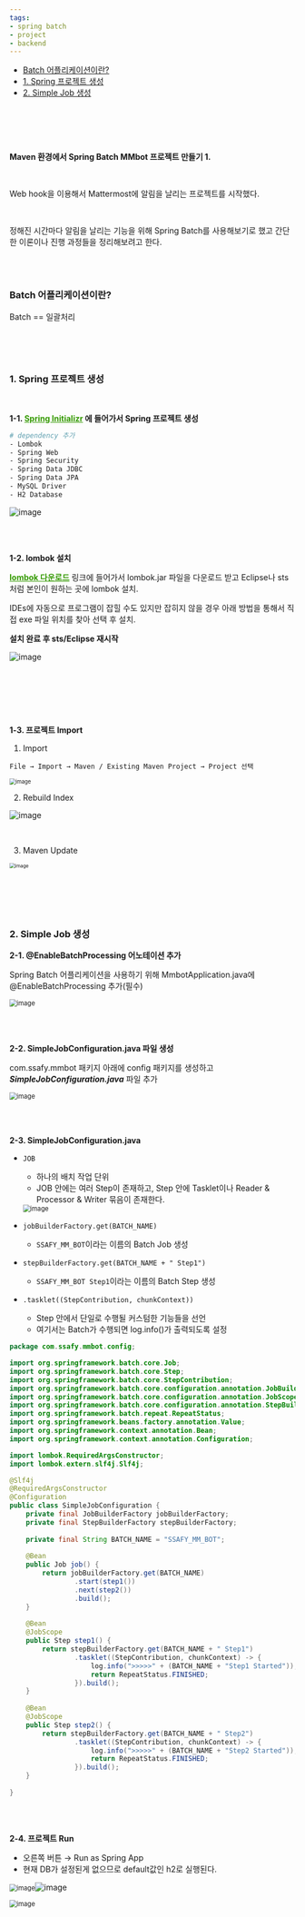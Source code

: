 ```yaml
---
tags:
- spring batch
- project
- backend
---
```




<ul>
    <li><a href="#1">Batch 어플리케이션이란?</a></li>
    <li><a href="#2">1. Spring 프로젝트 생성</a></li>
    <li><a href="#3">2. Simple Job 생성</a></li>
</ul>

<br/><br/>

<br/>



**Maven 환경에서 Spring Batch MMbot 프로젝트 만들기 1.**

<br/>

Web hook을 이용해서 Mattermost에 알림을 날리는 프로젝트를 시작했다.

<br/>

정해진 시간마다 알림을 날리는 기능을 위해 Spring Batch를 사용해보기로 했고 간단한 이론이나 진행 과정들을 정리해보려고 한다.

<br/>

<br/>

<h3 id="1">Batch 어플리케이션이란?</h3>

Batch == 일괄처리







<br/><br/><br/>

<h3 id="2">1. Spring 프로젝트 생성</h3>

<br/>

<b>1-1. <a href="start.spring.io" style="color:#339900;"><b>Spring Initializr</b></a> 에 들어가서 Spring 프로젝트 생성</b>

```bash
# dependency 추가
- Lombok
- Spring Web
- Spring Security
- Spring Data JDBC
- Spring Data JPA
- MySQL Driver
- H2 Database
```

![image](https://user-images.githubusercontent.com/33229855/94989439-d374e080-05af-11eb-9ca9-974f640458ad.png)

<br/>

<br/>

<b>1-2. lombok 설치</b>

<a href="https://projectlombok.org/download" style="color:#339900;"><b>lombok 다운로드</b></a> 링크에 들어가서 lombok.jar 파일을 다운로드 받고 Eclipse나 sts처럼 본인이 원하는 곳에 lombok 설치.

IDEs에 자동으로 프로그램이 잡힐 수도 있지만 잡히지 않을 경우 아래 방법을 통해서 직접 exe 파일 위치를 찾아 선택 후 설치.

**설치 완료 후 sts/Eclipse 재시작**

![image](https://user-images.githubusercontent.com/33229855/94989548-a7a62a80-05b0-11eb-9f20-c5eb33349f91.png)

<br/><br/><br/>

<br/>

**1-3. 프로젝트 Import**

1) Import

`File → Import → Maven / Existing Maven Project → Project 선택`

<img src="https://user-images.githubusercontent.com/33229855/94989595-07043a80-05b1-11eb-955a-6fadf4f75b18.png" alt="image" style="zoom:67%;" />

<br/>

2) Rebuild Index

![image](https://user-images.githubusercontent.com/33229855/94989717-d53fa380-05b1-11eb-985d-47a2c625de8a.png)

<br/>

3) Maven Update

<img src="https://user-images.githubusercontent.com/33229855/94989748-f902e980-05b1-11eb-9b82-6925685427c3.png" alt="image" style="zoom:60%;" />

<br/><br/>

<br/>

<h3 id="3">2. Simple Job 생성</h3>

**2-1. @EnableBatchProcessing 어노테이션 추가** 

Spring Batch 어플리케이션을 사용하기 위해 MmbotApplication.java에 @EnableBatchProcessing 추가(필수)

<img src="https://user-images.githubusercontent.com/33229855/94989809-631b8e80-05b2-11eb-92e6-2aa1f5b280b8.png" alt="image" style="zoom:80%;" />

<br/><br/>

**2-2. SimpleJobConfiguration.java 파일 생성**

com.ssafy.mmbot 패키지 아래에 config 패키지를 생성하고 ***SimpleJobConfiguration.java*** 파일 추가

<img src="https://user-images.githubusercontent.com/33229855/94989889-da512280-05b2-11eb-8de1-3329616ee3a5.png" alt="image" style="zoom:80%;" />

<br/><br/>

**2-3. SimpleJobConfiguration.java**

- `JOB`

  - 하나의 배치 작업 단위
  - JOB 안에는 여러 Step이 존재하고, Step 안에 Tasklet이나 Reader & Processor & Writer 묶음이 존재한다.

  <img src="https://user-images.githubusercontent.com/33229855/94990024-e689af80-05b3-11eb-9463-fd9efe1a60f4.png" alt="image" style="zoom:80%;" />

- `jobBuilderFactory.get(BATCH_NAME)`

  - `SSAFY_MM_BOT`이라는 이름의 Batch Job 생성

- `stepBuilderFactory.get(BATCH_NAME + " Step1")`

  - `SSAFY_MM_BOT Step1`이라는 이름의 Batch Step 생성

- `.tasklet((StepContribution, chunkContext))`

  - Step 안에서 단일로 수행될 커스텀한 기능들을 선언
  - 여기서는 Batch가 수행되면 log.info()가 출력되도록 설정

```java
package com.ssafy.mmbot.config;

import org.springframework.batch.core.Job;
import org.springframework.batch.core.Step;
import org.springframework.batch.core.StepContribution;
import org.springframework.batch.core.configuration.annotation.JobBuilderFactory;
import org.springframework.batch.core.configuration.annotation.JobScope;
import org.springframework.batch.core.configuration.annotation.StepBuilderFactory;
import org.springframework.batch.repeat.RepeatStatus;
import org.springframework.beans.factory.annotation.Value;
import org.springframework.context.annotation.Bean;
import org.springframework.context.annotation.Configuration;

import lombok.RequiredArgsConstructor;
import lombok.extern.slf4j.Slf4j;

@Slf4j
@RequiredArgsConstructor
@Configuration
public class SimpleJobConfiguration {
	private final JobBuilderFactory jobBuilderFactory;
	private final StepBuilderFactory stepBuilderFactory;
	
	private final String BATCH_NAME = "SSAFY_MM_BOT";
	
	@Bean
	public Job job() {
		return jobBuilderFactory.get(BATCH_NAME)
				.start(step1())
				.next(step2())
				.build();
	}
	
	@Bean
	@JobScope
	public Step step1() {
		return stepBuilderFactory.get(BATCH_NAME + " Step1")
				.tasklet((StepContribution, chunkContext) -> {
					log.info(">>>>>" + (BATCH_NAME + "Step1 Started"));
					return RepeatStatus.FINISHED;
				}).build();
	}
	
	@Bean
	@JobScope
	public Step step2() {
		return stepBuilderFactory.get(BATCH_NAME + " Step2")
				.tasklet((StepContribution, chunkContext) -> {
					log.info(">>>>>" + (BATCH_NAME + "Step2 Started"));
					return RepeatStatus.FINISHED;
				}).build();
	}
	
}
```

<br/><br/>

**2-4. 프로젝트 Run**

- 오른쪽 버튼 → Run as Spring App
- 현재 DB가 설정된게 없으므로 default값인 h2로 실행된다.

<img src="https://user-images.githubusercontent.com/33229855/94990069-323c5900-05b4-11eb-8130-3732ffc7a24a.png" alt="image" style="zoom:80%;" />![image](https://user-images.githubusercontent.com/33229855/94990073-3b2d2a80-05b4-11eb-8167-01b1a3f9a2e8.png)

<img src="https://user-images.githubusercontent.com/33229855/94990077-4c763700-05b4-11eb-9528-404886091c18.png" alt="image" style="zoom:80%;" />

<br/><br/><br/>